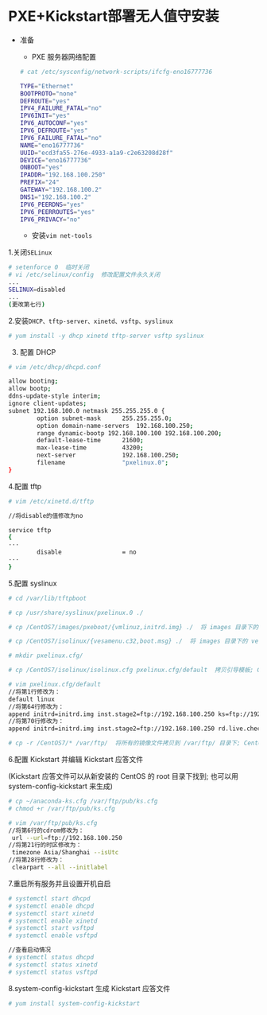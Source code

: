 # PXE+Kickstart部署无人值守安装

* 准备

    + PXE 服务器网络配置
    
    ```bash
    # cat /etc/sysconfig/network-scripts/ifcfg-eno16777736
    
    TYPE="Ethernet"
    BOOTPROTO="none"
    DEFROUTE="yes"
    IPV4_FAILURE_FATAL="no"
    IPV6INIT="yes"
    IPV6_AUTOCONF="yes"
    IPV6_DEFROUTE="yes"
    IPV6_FAILURE_FATAL="no"
    NAME="eno16777736"
    UUID="ecd3fa55-276e-4933-a1a9-c2e63208d28f"
    DEVICE="eno16777736"
    ONBOOT="yes"
    IPADDR="192.168.100.250"
    PREFIX="24"
    GATEWAY="192.168.100.2"
    DNS1="192.168.100.2"
    IPV6_PEERDNS="yes"
    IPV6_PEERROUTES="yes"
    IPV6_PRIVACY="no"
    ```
    + 安装`vim net-tools`
    
1.关闭`SELinux`

```bash
# setenforce 0  临时关闭
# vi /etc/selinux/config  修改配置文件永久关闭
...
SELINUX=disabled
...
(更改第七行)
```

2.安装`DHCP、tftp-server、xinetd、vsftp、syslinux`

```bash
# yum install -y dhcp xinetd tftp-server vsftp syslinux
```

3. 配置 DHCP

```bash
# vim /etc/dhcp/dhcpd.conf 

allow booting;
allow bootp;
ddns-update-style interim;
ignore client-updates;
subnet 192.168.100.0 netmask 255.255.255.0 {
        option subnet-mask      255.255.255.0;
        option domain-name-servers  192.168.100.250;
        range dynamic-bootp 192.168.100.100 192.168.100.200;
        default-lease-time      21600;
        max-lease-time          43200;
        next-server             192.168.100.250;
        filename                "pxelinux.0";
}

```

4.配置 tftp

```bash
# vim /etc/xinetd.d/tftp

//将disable的值修改为no

service tftp
{
···       
        disable                 = no
···
}
```

5.配置 syslinux

```bash
# cd /var/lib/tftpboot

# cp /usr/share/syslinux/pxelinux.0 ./

# cp /CentOS7/images/pxeboot/{vmlinuz,initrd.img} ./  将 images 目录下的 vmlinuz 和 initrd.img 拷贝到 /var/lib/tftpboot 目录下; CentOS7 是镜像的总目录

# cp /CentOS7/isolinux/{vesamenu.c32,boot.msg} ./  将 images 目录下的 vesamenu.c32 和 boot.msg 拷贝到 /var/lib/tftpboot 目录下; CentOS7 是镜像的总目录

# mkdir pxelinux.cfg/

# cp /CentOS7/isolinux/isolinux.cfg pxelinux.cfg/default  拷贝引导模板; CentOS7 是镜像的总目录

# vim pxelinux.cfg/default
//将第1行修改为：
default linux
//将第64行修改为：
append initrd=initrd.img inst.stage2=ftp://192.168.100.250 ks=ftp://192.168.100.250/pub/ks.cfg quiet
//将第70行修改为：
append initrd=initrd.img inst.stage2=ftp://192.168.100.250 rd.live.check ks=ftp://192.168.100.250/pub/ks.cfg quiet

# cp -r /CentOS7/* /var/ftp/  将所有的镜像文件拷贝到 /var/ftp/ 目录下; CentOS7 是镜像的总目录

```

6.配置 Kickstart 并编辑 Kickstart 应答文件

(Kickstart 应答文件可以从新安装的 CentOS 的 root
 目录下找到; 也可以用 system-config-kickstart 来生成) 

```bash
# cp ~/anaconda-ks.cfg /var/ftp/pub/ks.cfg
# chmod +r /var/ftp/pub/ks.cfg

# vim /var/ftp/pub/ks.cfg 
//将第6行的cdrom修改为：
 url --url=ftp://192.168.100.250
//将第21行的时区修改为：
 timezone Asia/Shanghai --isUtc
//将第28行修改为：
 clearpart --all --initlabel
```

7.重启所有服务并且设置开机自启

```bash
# systemctl start dhcpd
# systemctl enable dhcpd
# systemctl start xinetd
# systemctl enable xinetd
# systemctl start vsftpd
# systemctl enable vsftpd

//查看启动情况
# systemctl status dhcpd
# systemctl status xinetd
# systemctl status vsftpd

```

8.system-config-kickstart 生成 Kickstart 应答文件

```bash
# yum install system-config-kickstart
```